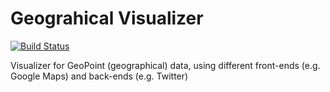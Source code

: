 Geograhical Visualizer
=============
[![Build Status](https://travis-ci.org/magickatt/GeoVisualizer.svg?branch=master)](https://travis-ci.org/magickatt/GeoVisualizer)

Visualizer for GeoPoint (geographical) data, using different front-ends (e.g. Google Maps) and back-ends (e.g. Twitter)
